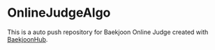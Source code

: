 # OnlineJudgeAlgo
This is a auto push repository for Baekjoon Online Judge created with [BaekjoonHub](https://github.com/BaekjoonHub/BaekjoonHub).
